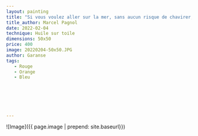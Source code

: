 ```yaml
---
layout: painting
title: "Si vous voulez aller sur la mer, sans aucun risque de chavirer, alors, n’achetez pas un bateau : achetez une île!"  
title_author: Marcel Pagnol  
date: 2022-02-04
technique: Huile sur toile
dimensions: 50x50
price: 400
image: 20220204-50x50.JPG
author: Garanse
tags:
   - Rouge
   - Orange
   - Bleu
  
  
  
  
  
  
---
```

![Image]({{ page.image | prepend: site.baseurl}})

